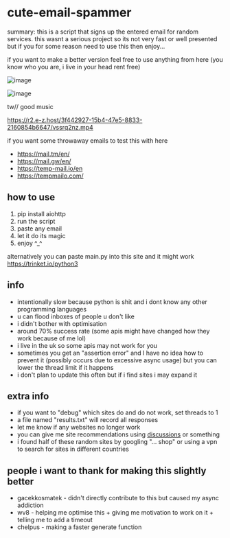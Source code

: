# cute-email-spammer

summary: this is a script that signs up the entered email for random services. this wasnt a serious project so its not very fast or well presented but if you for some reason need to use this then enjoy...

if you want to make a better version feel free to use anything from here (you know who you are, i live in your head rent free)

![image](https://github.com/user-attachments/assets/df0e2d68-5838-4937-9469-d5cc9c490e06)

![image](https://github.com/user-attachments/assets/6e21cb55-8133-45c6-b3c6-60e3356d6a6d)

tw// good music

https://r2.e-z.host/3f442927-15b4-47e5-8833-2160854b6647/vssrq2nz.mp4

if you want some throwaway emails to test this with here
- https://mail.tm/en/
- https://mail.gw/en/
- https://temp-mail.io/en
- https://tempmailo.com/

## how to use
1. pip install aiohttp
2. run the script
3. paste any email
4. let it do its magic
5. enjoy ^_^

alternatively you can paste main.py into this site and it might work https://trinket.io/python3

## info
- intentionally slow because python is shit and i dont know any other programming languages
- u can flood inboxes of people u don't like
- i didn't bother with optimisation
- around 70% success rate (some apis might have changed how they work because of me lol)
- i live in the uk so some apis may not work for you
- sometimes you get an "assertion error" and I have no idea how to prevent it (possibly occurs due to excessive async usage) but you can lower the thread limit if it happens
- i don't plan to update this often but if i find sites i may expand it

## extra info
- if you want to "debug" which sites do and do not work, set threads to 1
- a file named "results.txt" will record all responses
- let me know if any websites no longer work
- you can give me site recommendations using [discussions](https://github.com/Inkthirsty/cute-email-spammer/discussions) or something
- i found half of these random sites by googling "... shop" or using a vpn to search for sites in different countries

## people i want to thank for making this slightly better
- gacekkosmatek - didn't directly contribute to this but caused my async addiction
- wv8 - helping me optimise this + giving me motivation to work on it + telling me to add a timeout
- chelpus - making a faster generate function

